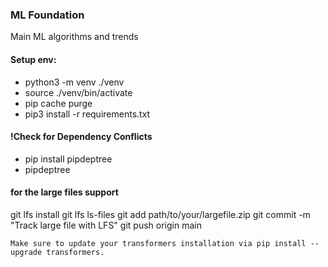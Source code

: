 ### ML Foundation

Main ML algorithms and trends

#### Setup env:

- python3 -m venv ./venv
- source ./venv/bin/activate
- pip cache purge
- pip3 install -r requirements.txt

#### !Check for Dependency Conflicts
- pip install pipdeptree
- pipdeptree

#### for the large files support
git lfs install
git lfs ls-files
git add path/to/your/largefile.zip
git commit -m "Track large file with LFS"
git push origin main

```
Make sure to update your transformers installation via pip install --upgrade transformers.
```